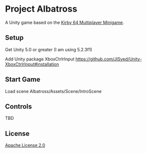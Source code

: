 # Project Albatross

A Unity game based on the [Kirby 64 Multiplayer Minigame](https://www.youtube.com/watch?v=zzBUY13LZXE).

## Setup

Get Unity 5.0 or greater (I am using 5.2.3f1)

Add Unity package XboxCtrlrInput https://github.com/JISyed/Unity-XboxCtrlrInput#installation

## Start Game

Load scene Albatross/Assets/Scene/IntroScene

## Controls

TBD

## License

[Apache License 2.0](http://tldrlegal.com/license/apache-license-2.0-(apache-2.0))
